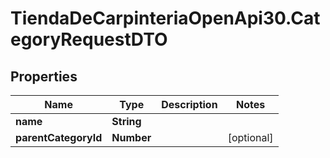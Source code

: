 # TiendaDeCarpinteriaOpenApi30.CategoryRequestDTO

## Properties

Name | Type | Description | Notes
------------ | ------------- | ------------- | -------------
**name** | **String** |  | 
**parentCategoryId** | **Number** |  | [optional] 


